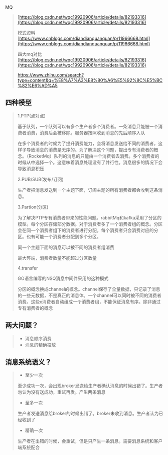 MQ

> [https://blog.csdn.net/wqc19920906/article/details/82193316](https://blog.csdn.net/wqc19920906/article/details/82193316)
>
> 模式资料 [https://www.cnblogs.com/diandianquanquan/p/11966668.html](https://www.cnblogs.com/diandianquanquan/p/11966668.html)
>
> 四大mq对比 [https://blog.csdn.net/wqc19920906/article/details/82193316](https://blog.csdn.net/wqc19920906/article/details/82193316)
>
> https://www.zhihu.com/search?type=content&q=%E8%A7%A3%E8%80%A6%E5%92%8C%E5%BC%82%E6%AD%A5

## 四种模型

> 1.PTP\(点对点\)
>
> 基于队列，一个队列可以有多个生产者多个消费者。一条消息只能被一个消费者消费，消费后会被移除。服务器按照收到消息的先后顺序入队
>
> 在多个消费者的时候为了提升消费能力，会将消息发送给不同的消费者，这样子导致消息的消费是无序的。为了解决这个问题，提出专有消费者的概念。（RocketMq）队列的消息的只能由一个消费者去消费。多个消费者的时候从中选择一个。这意味着消息处理没有了并行性。消息很多的情况下会导致消息积压
>
> 2.PUB/SUB\(发布/订阅\)
>
> 生产者把消息发送到一个主题下面，订阅主题的所有消费者都会收到这条消息。
>
> 3.Partion\(分区\)
>
> 为了解决PTP专有消费者带来的性能问题。rabbitMq和kafka采用了分区的模型。每个分区存储部分数据。对于消费者多了一个消费者组的概念。分区会在同一个消费者组下的消费者进行分配。每个消费者只会消费对应的分区。也有可能一个消费者分配到多个分区。
>
> 同一个主题下面的消息可以被不同的消费者组消费
>
> 最大弊端，消费者数量不能超过分区数量
>
> 4.transfer
>
> GO语言编写的NSQ消息中间件采用的这种模式
>
> 分区的概念换成channel的概念。channel保存了全量数据，只记录了消息的一些元数据，不是真正的消息体。一个channel可以同时被不同的消费者消费。这些x消费者自动组成一个消费者组，不能保证消息有序。除非通过 专有消费者的概念

## 两大问题？

> * 消息顺序消费
> * 消息的精确投放

## 消息系统语义？

> * 至少一次
>
> 至少成功一次，会出现broker发送给生产者确认消息的时候出错了。生产者勿认为没有送成功，重试再发。产生两条消息
>
> * 至多一次
>
> 生产者发送消息给broker的时候出错了。broker未收到消息。生产者认为已经收到了
>
> * 精确一次
>
> 生产者在出错的时候，会重试，但是只产生一条消息。需要消息系统和客户端系统配合



